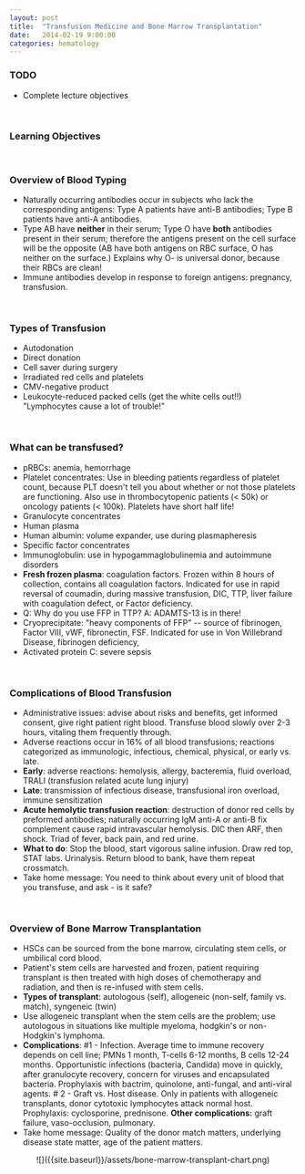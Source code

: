 ```yaml
---
layout: post
title:  "Transfusion Medicine and Bone Marrow Transplantation"
date:   2014-02-19 9:00:00
categories: hematology
---
```


### TODO
- Complete lecture objectives

<span><br></span>

### Learning Objectives

<span><br></span>

### Overview of Blood Typing
- Naturally occurring antibodies occur in subjects who lack the corresponding antigens: Type A patients have anti-B antibodies; Type B patients have anti-A antibodies.
- Type AB have **neither** in their serum; Type O have **both** antibodies present in their serum; therefore the antigens present on the cell surface will be the opposite (AB have both antigens on RBC surface, O has neither on the surface.) Explains why O- is universal donor, because their RBCs are clean!
- Immune antibodies develop in response to foreign antigens: pregnancy, transfusion.

<span><br></span>

### Types of Transfusion
- Autodonation
- Direct donation
- Cell saver during surgery
- Irradiated red cells and platelets
- CMV-negative product
- Leukocyte-reduced packed cells (get the white cells out!!) "Lymphocytes cause a lot of trouble!"

<span><br></span>

### What can be transfused?
- pRBCs: anemia, hemorrhage
- Platelet concentrates: Use in bleeding patients regardless of platelet count, because PLT doesn't tell you about whether or not those platelets are functioning. Also use in thrombocytopenic patients (< 50k) or oncology patients (< 100k). Platelets have short half life!
- Granulocyte concentrates
- Human plasma
- Human albumin: volume expander, use during plasmapheresis
- Specific factor concentrates
- Immunoglobulin: use in hypogammaglobulinemia and autoimmune disorders
- **Fresh frozen plasma**: coagulation factors. Frozen within 8 hours of collection, contains all coagulation factors. Indicated for use in rapid reversal of coumadin, during massive transfusion, DIC, TTP, liver failure with coagulation defect, or Factor deficiency.
- Q: Why do you use FFP in TTP? A: ADAMTS-13 is in there!
- Cryoprecipitate: "heavy components of FFP" -- source of fibrinogen, Factor VIII, vWF, fibronectin, FSF. Indicated for use in Von Willebrand Disease, fibrinogen deficiency, 
- Activated protein C: severe sepsis

<span><br></span>

### Complications of Blood Transfusion
- Administrative issues: advise about risks and benefits, get informed consent, give right patient right blood. Transfuse blood slowly over 2-3 hours, vitaling them frequently through.
- Adverse reactions occur in 16% of all blood transfusions; reactions categorized as immunologic, infectious, chemical, physical, or early vs. late.
- **Early**: adverse reactions: hemolysis, allergy, bacteremia, fluid overload, TRALI (transfusion related acute lung injury)
- **Late**: transmission of infectious disease, transfusional iron overload, immune sensitization
- **Acute hemolytic transfusion reaction**: destruction of donor red cells by preformed antibodies; naturally occurring IgM anti-A or anti-B fix complement cause rapid intravascular hemolysis. DIC then ARF, then shock. Triad of fever, back pain, and red urine.
- **What to do**: Stop the blood, start vigorous saline infusion. Draw red top, STAT labs. Urinalysis. Return blood to bank, have them repeat crossmatch.
- Take home message: You need to think about every unit of blood that you transfuse, and ask - is it safe?

<span><br></span>

### Overview of Bone Marrow Transplantation
- HSCs can be sourced from the bone marrow, circulating stem cells, or umbilical cord blood.
- Patient's stem cells are harvested and frozen, patient requiring transplant is then treated with high doses of chemotherapy and radiation, and then is re-infused with stem cells.
- **Types of transplant**: autologous (self), allogeneic (non-self, family vs. match), syngeneic (twin)
- Use allogeneic transplant when the stem cells are the problem; use autologous in situations like multiple myeloma, hodgkin's or non-Hodgkin's lymphoma.
- **Complications**: #1 - Infection. Average time to immune recovery depends on cell line; PMNs 1 month, T-cells 6-12 months, B cells 12-24 months. Opportunistic infections (bacteria, Candida) move in quickly, after granulocyte recovery, concern for viruses and encapsulated bacteria. Prophylaxis with bactrim, quinolone, anti-fungal, and anti-viral agents. # 2 - Graft vs. Host disease. Only in patients with allogeneic transplants, donor cytotoxic lymphocytes attack normal host. Prophylaxis: cyclosporine, prednisone. **Other complications:** graft failure, vaso-occlusion, pulmonary.
- Take home message: Quality of the donor match matters, underlying disease state matter, age of the patient matters.

<div style="text-align:center;" markdown="1">
![]({{site.baseurl}}/assets/bone-marrow-transplant-chart.png)
</div>